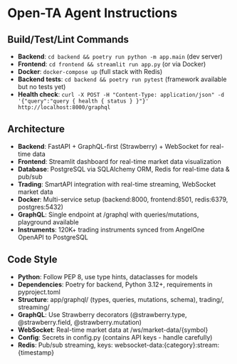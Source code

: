# Open-TA Agent Instructions

## Build/Test/Lint Commands
- **Backend**: `cd backend && poetry run python -m app.main` (dev server)
- **Frontend**: `cd frontend && streamlit run app.py` (or via Docker)
- **Docker**: `docker-compose up` (full stack with Redis)
- **Backend tests**: `cd backend && poetry run pytest` (framework available but no tests yet)
- **Health check**: `curl -X POST -H "Content-Type: application/json" -d '{"query":"query { health { status } }"}' http://localhost:8000/graphql`

## Architecture
- **Backend**: FastAPI + GraphQL-first (Strawberry) + WebSocket for real-time data
- **Frontend**: Streamlit dashboard for real-time market data visualization
- **Database**: PostgreSQL via SQLAlchemy ORM, Redis for real-time data & pub/sub
- **Trading**: SmartAPI integration with real-time streaming, WebSocket market data
- **Docker**: Multi-service setup (backend:8000, frontend:8501, redis:6379, postgres:5432)
- **GraphQL**: Single endpoint at /graphql with queries/mutations, playground available
- **Instruments**: 120K+ trading instruments synced from AngelOne OpenAPI to PostgreSQL

## Code Style
- **Python**: Follow PEP 8, use type hints, dataclasses for models
- **Dependencies**: Poetry for backend, Python 3.12+, requirements in pyproject.toml
- **Structure**: app/graphql/ (types, queries, mutations, schema), trading/, streaming/
- **GraphQL**: Use Strawberry decorators (@strawberry.type, @strawberry.field, @strawberry.mutation)
- **WebSocket**: Real-time market data at /ws/market-data/{symbol}
- **Config**: Secrets in config.py (contains API keys - handle carefully)
- **Redis**: Pub/sub streaming, keys: websocket-data:{category}:stream:{timestamp}
